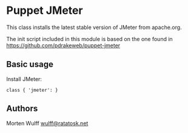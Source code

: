 Puppet JMeter
=============

This class installs the latest stable version of JMeter from apache.org.

The init script included in this module is based on the one found in https://github.com/pdrakeweb/puppet-jmeter


Basic usage
-----------

Install JMeter:

    class { 'jmeter': }


Authors
-------

Morten Wulff <wulff@ratatosk.net>